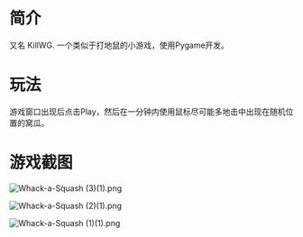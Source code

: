 # 简介
又名 KillWG. 一个类似于打地鼠的小游戏，使用Pygame开发。

# 玩法
游戏窗口出现后点击Play，然后在一分钟内使用鼠标尽可能多地击中出现在随机位置的窝瓜。

# 游戏截图

![Whack-a-Squash (3)(1).png](https://s2.loli.net/2023/12/09/2DQxsjwS8AJVm1q.png)

![Whack-a-Squash (2)(1).png](https://s2.loli.net/2023/12/09/hO2bSIJcu4ksyoR.png)

![Whack-a-Squash (1)(1).png](https://s2.loli.net/2023/12/09/Fsyv6W1pbqjZQu3.png)
